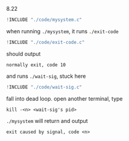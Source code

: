 8.22

```c
!INCLUDE "./code/mysystem.c"
```

when running `./mysystem`, it runs `./exit-code`

```c
!INCLUDE "./code/exit-code.c"
```

should output

    normally exit, code 10


and runs `./wait-sig`, stuck here

```c
!INCLUDE "./code/wait-sig.c"
```

fall into dead loop. open another terminal, type

    kill -<n> <wait-sig's pid>

`./mysystem` will return and output

    exit caused by signal, code <n>


